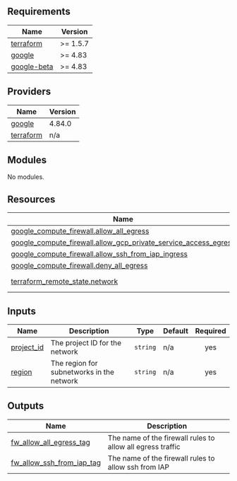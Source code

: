 <!-- BEGIN_TF_DOCS -->
## Requirements

| Name | Version |
|------|---------|
| <a name="requirement_terraform"></a> [terraform](#requirement\_terraform) | >= 1.5.7 |
| <a name="requirement_google"></a> [google](#requirement\_google) | >= 4.83 |
| <a name="requirement_google-beta"></a> [google-beta](#requirement\_google-beta) | >= 4.83 |

## Providers

| Name | Version |
|------|---------|
| <a name="provider_google"></a> [google](#provider\_google) | 4.84.0 |
| <a name="provider_terraform"></a> [terraform](#provider\_terraform) | n/a |

## Modules

No modules.

## Resources

| Name | Type |
|------|------|
| [google_compute_firewall.allow_all_egress](https://registry.terraform.io/providers/hashicorp/google/latest/docs/resources/compute_firewall) | resource |
| [google_compute_firewall.allow_gcp_private_service_access_egress](https://registry.terraform.io/providers/hashicorp/google/latest/docs/resources/compute_firewall) | resource |
| [google_compute_firewall.allow_ssh_from_iap_ingress](https://registry.terraform.io/providers/hashicorp/google/latest/docs/resources/compute_firewall) | resource |
| [google_compute_firewall.deny_all_egress](https://registry.terraform.io/providers/hashicorp/google/latest/docs/resources/compute_firewall) | resource |
| [terraform_remote_state.network](https://registry.terraform.io/providers/hashicorp/terraform/latest/docs/data-sources/remote_state) | data source |

## Inputs

| Name | Description | Type | Default | Required |
|------|-------------|------|---------|:--------:|
| <a name="input_project_id"></a> [project\_id](#input\_project\_id) | The project ID for the network | `string` | n/a | yes |
| <a name="input_region"></a> [region](#input\_region) | The region for subnetworks in the network | `string` | n/a | yes |

## Outputs

| Name | Description |
|------|-------------|
| <a name="output_fw_allow_all_egress_tag"></a> [fw\_allow\_all\_egress\_tag](#output\_fw\_allow\_all\_egress\_tag) | The name of the firewall rules to allow all egress traffic |
| <a name="output_fw_allow_ssh_from_iap_tag"></a> [fw\_allow\_ssh\_from\_iap\_tag](#output\_fw\_allow\_ssh\_from\_iap\_tag) | The name of the firewall rules to allow ssh from IAP |
<!-- END_TF_DOCS -->